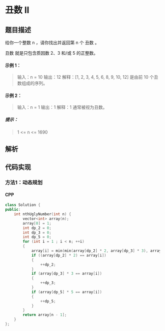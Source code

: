 # 丑数 II

## 题目描述
给你一个整数 n ，请你找出并返回第 n 个 丑数 。

丑数 就是只包含质因数 2、3 和/或 5 的正整数。
 

#### 示例 1：
> 输入：n = 10
> 输出：12
> 解释：[1, 2, 3, 4, 5, 6, 8, 9, 10, 12] 是由前 10 个丑数组成的序列。

#### 示例 2：
> 输入：n = 1
> 输出：1
> 解释：1 通常被视为丑数。


##### 提示：
> 1 <= n <= 1690


## 解析


## 代码实现
### 方法1：动态规划
#### CPP
```C++
class Solution {
public:
    int nthUglyNumber(int n) {
        vector<int> array(n);
        array[0] = 1;
        int dp_2 = 0;
        int dp_3 = 0;
        int dp_5 = 0;
        for (int i = 1 ; i < n; ++i)
        {
            array[i] = min(min(array[dp_2] * 2, array[dp_3] * 3), array[dp_5] * 5);
            if ((array[dp_2] * 2) == array[i])
            {
                ++dp_2;
            }
            if (array[dp_3] * 3 == array[i])
            {
                ++dp_3;
            }
            if (array[dp_5] * 5 == array[i])
            {
                ++dp_5;
            }
        }
        return array[n - 1];
    }
};
```